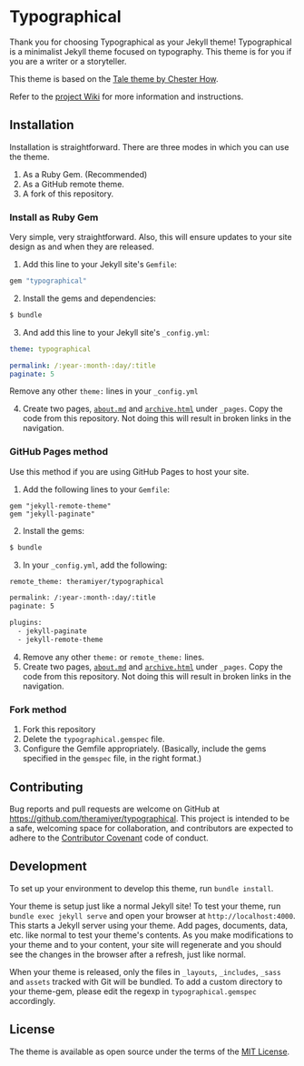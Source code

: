 # Typographical

Thank you for choosing Typographical as your Jekyll theme! Typographical is a minimalist Jekyll theme focused on typography. This theme is for you if you are a writer or a storyteller.

This theme is based on the [Tale theme by Chester How](https://github.com/chesterhow/tale).

Refer to the [project Wiki](https://github.com/theramiyer/typographical/wiki) for more information and instructions.

## Installation

Installation is straightforward. There are three modes in which you can use the theme.

1. As a Ruby Gem. (Recommended)
2. As a GitHub remote theme.
3. A fork of this repository.

### Install as Ruby Gem

Very simple, very straightforward. Also, this will ensure updates to your site design as and when they are released.

1. Add this line to your Jekyll site's `Gemfile`:

```ruby
gem "typographical"
```

2. Install the gems and dependencies:

```bash
$ bundle
```

3. And add this line to your Jekyll site's `_config.yml`:

```yaml
theme: typographical

permalink: /:year-:month-:day/:title
paginate: 5
```

Remove any other `theme:` lines in your `_config.yml`

4. Create two pages, [`about.md`](https://github.com/theramiyer/typographical/blob/master/_pages/about.md) and [`archive.html`](https://github.com/theramiyer/typographical/blob/master/_pages/archive.html) under `_pages`. Copy the code from this repository. Not doing this will result in broken links in the navigation.

### GitHub Pages method

Use this method if you are using GitHub Pages to host your site.

1. Add the following lines to your `Gemfile`:

```gemfile
gem "jekyll-remote-theme"
gem "jekyll-paginate"
```

2. Install the gems:

```bash
$ bundle
```

3. In your `_config.yml`, add the following:

```bash
remote_theme: theramiyer/typographical

permalink: /:year-:month-:day/:title
paginate: 5

plugins:
  - jekyll-paginate
  - jekyll-remote-theme
```

4. Remove any other `theme:` or `remote_theme:` lines.
5. Create two pages, [`about.md`](https://github.com/theramiyer/typographical/blob/master/_pages/about.md) and [`archive.html`](https://github.com/theramiyer/typographical/blob/master/_pages/archive.html) under `_pages`. Copy the code from this repository. Not doing this will result in broken links in the navigation.

### Fork method

1. Fork this repository
2. Delete the `typographical.gemspec` file.
3. Configure the Gemfile appropriately. (Basically, include the gems specified in the `gemspec` file, in the right format.)

## Contributing

Bug reports and pull requests are welcome on GitHub at https://github.com/theramiyer/typographical. This project is intended to be a safe, welcoming space for collaboration, and contributors are expected to adhere to the [Contributor Covenant](http://contributor-covenant.org) code of conduct.

## Development

To set up your environment to develop this theme, run `bundle install`.

Your theme is setup just like a normal Jekyll site! To test your theme, run `bundle exec jekyll serve` and open your browser at `http://localhost:4000`. This starts a Jekyll server using your theme. Add pages, documents, data, etc. like normal to test your theme's contents. As you make modifications to your theme and to your content, your site will regenerate and you should see the changes in the browser after a refresh, just like normal.

When your theme is released, only the files in `_layouts`, `_includes`, `_sass` and `assets` tracked with Git will be bundled.
To add a custom directory to your theme-gem, please edit the regexp in `typographical.gemspec` accordingly.

## License

The theme is available as open source under the terms of the [MIT License](https://opensource.org/licenses/MIT).
